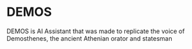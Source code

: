 # DEMOS
DEMOS is AI Assistant that was made to replicate the voice of Demosthenes, the ancient Athenian orator and statesman
